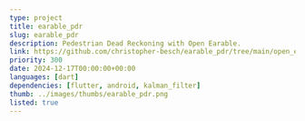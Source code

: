 ```yaml
---
type: project
title: earable_pdr
slug: earable_pdr
description: Pedestrian Dead Reckoning with Open Earable.
link: https://github.com/christopher-besch/earable_pdr/tree/main/open_earable/lib/apps_tab/earable_pdr
priority: 300
date: 2024-12-17T00:00:00+00:00
languages: [dart]
dependencies: [flutter, android, kalman_filter]
thumb: ../images/thumbs/earable_pdr.png
listed: true
---
```


